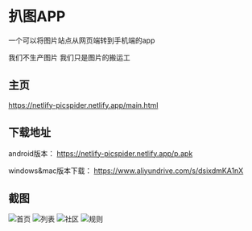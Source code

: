 # 扒图APP
一个可以将图片站点从网页端转到手机端的app

我们不生产图片 我们只是图片的搬运工 

## 主页

https://netlify-picspider.netlify.app/main.html

## 下载地址

android版本： https://netlify-picspider.netlify.app/p.apk

windows&mac版本下载： https://www.aliyundrive.com/s/dsixdmKA1nX

## 截图

![首页](https://netlify-picspider.netlify.app/static/screen1.abfea6b2.jpg)
![列表](https://netlify-picspider.netlify.app/static/screen2.11e4c7ce.jpg)
![社区](https://netlify-picspider.netlify.app/static/screen3.5a7757d2.jpg)
![规则](https://netlify-picspider.netlify.app/static/screen4.d49bfa0a.jpg)
